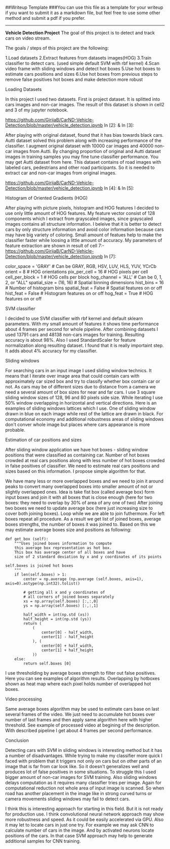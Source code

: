 ##Writeup Template
###You can use this file as a template for your writeup if you want to submit it as a markdown file, but feel free to use some other method and submit a pdf if you prefer.

---

**Vehicle Detection Project**
The goal of this project is to detect and track cars on video stream.

The goals / steps of this project are the following:

  1.Load datasets
  2.Extract features from datasets images(HOG)
  3.Train classifier to detect cars. (used simple default SVM with rbf kernel)
  4.Scan video frame with sliding windows and detect hot boxes
  5.Use hot boxes to estimate cars positions and sizes
  6.Use hot boxes from previous steps to remove false positives hot boxes and make detection more robust

Loading Datasets

In this project I used two datasets. First is project dataset. It is splitted into cars images and non-car images. The result of this dataset is shown in cell2 and 3 of my jupyter notebook.

https://github.com/GirijaB/CarND-Vehicle-Detection/blob/master/vehicle_detection.ipynb  In [2]: & In [3]:

After playing with original dataset, found that it has bias towards black cars. Autti dataset solved this problem along with increasing performance of the classifier. I augment original dataset with 10000 car images and 40000 non-car images from Autti. By changing proportion of original and Autti dataset images in training samples you may fine tune classifier performance. You may get Autti dataset from here. This dataset contains of road images with labeled cars, pedestrians and other road participants. So it is needed to extract car and non-car images from original images.

https://github.com/GirijaB/CarND-Vehicle-Detection/blob/master/vehicle_detection.ipynb  In [4]: & In [5]:


Histogram of Oriented Gradients (HOG)

After playing with picture pixels, histogram and HOG features I decided to use only little amount of HOG features. My feature vector consist of 128 components which I extract from grayscaled images, since grayscaled images contains all structure information. I beleive that it is better to detect cars by only structure information and avoid color information because cars may have big variety of coloring. Small amount of featues help to make the classifier faster while loosing a little amount of accuracy.
My parameters of feature extraction are shown in result of cell 7:-
https://github.com/GirijaB/CarND-Vehicle-Detection/blob/master/vehicle_detection.ipynb  In [7]: 

color_space = 'GRAY' # Can be GRAY, RGB, HSV, LUV, HLS, YUV, YCrCb
orient = 8  # HOG orientations
pix_per_cell = 16 # HOG pixels per cell
cell_per_block = 1 # HOG cells per block
hog_channel = 'ALL' # Can be 0, 1, 2, or "ALL"
spatial_size = (16, 16) # Spatial binning dimensions
hist_bins = 16    # Number of histogram bins
spatial_feat = False # Spatial features on or off
hist_feat = False # Histogram features on or off
hog_feat = True # HOG features on or off

SVM classifier

I decided to use SVM classifier with rbf kernel and default sklearn parameters. With my small amount of features it shows time performance about 4 frames per second for whole pipeline. After combining datasets I used 13791 cars and 48138 non-cars images for training. Resulting accuracy is about 98%. Also I used StandardScaler for feature normalization along resulting dataset. I found that it is really importaint step. It adds about 4% accuracy for my classifier.

Sliding windows

For searching cars in an input image I used sliding window technics. It means that I iterate over image area that could contain cars with approximately car sized box and try to classify whether box contain car or not. As cars may be of different sizes due to distance from a camera we need a several amount of box sizes for near and far cars. I use 3 square sliding window sizes of 128, 96 and 80 pixels side size. While iterating I use 50% window overlapping in horizontal and vertical directions. Here is an examples of sliding windows lattices which I use. One of sliding window drawn in blue on each image while rest of the lattice are drawn in black. For computational economy and additional robustness areas of sliding windows don't conver whole image but places where cars appearance is more probable.



Estimation of car positions and sizes

After sliding window application we have hot boxes - sliding window positions that were classified as containing car. Number of hot boxes crowded at real cars positions along with less number of hot boxes crowded in false positives of classifier. We need to estimate real cars positions and sizes based on this information. I propose simple algorithm for that.

We have many less or more overlapped boxes and we need to join it around peaks to convert many overlapped boxes into smaller amount of not or slightly overlapped ones. Idea is take fist box (called average box) form input boxes and join it with all boxes that is close enough (here for two boxes: they need to overlap by 30% of area of any one of two) After joining two boxes we need to update average box (here just increasing size to cover both joining boxes). Loop while we are able to join futhermore. For left boxes repeat all procedure. As a result we get list of joined boxes, average boxes strengths, the number of boxes it was joined to. Based on this we may estimate average boxes size and positions as following:

    def get_box (self):
        """Uses joined boxes information to compute
        this average box representation as hot box.
        This box has average center of all boxes and have
        size of 2 standard deviation by x and y coordinates of its points

	self.boxes is joined hot boxes
        """
        if len(self.boxes) > 1:
            center = np.average (np.average (self.boxes, axis=1), axis=0).astype(np.int32).tolist()

            # getting all x and y coordinates of
            # all corners of joined boxes separately
            xs = np.array(self.boxes) [:,:,0]
            ys = np.array(self.boxes) [:,:,1]

            half_width = int(np.std (xs))
            half_height = int(np.std (ys))
            return (
                (
                    center[0] - half_width,
                    center[1] - half_height
                ), (
                    center[0] + half_width,
                    center[1] + half_height
                ))
        else:
            return self.boxes [0]
I use thresholding by average boxes strength to filter out false positives. Here you can see examples of algorithm results. Overlapping by hotboxes shown as heat map where each pixel holds number of overlapped hot boxes.


Video processing

Same average boxes algorithm may be used to estimate cars base on last several frames of the video. We just need to accumulate hot boxes over number of last frames and then apply same algorithm here with higher threshold. See example of processed video at begining of the description. With described pipeline I get about 4 frames per second performance.

Conclusion

Detecting cars with SVM in sliding windows is interesting method but it has a number of disadvantages. While trying to make my classifier more quick I faced with problem that it triggers not only on cars but on other parts of an image that is far from car look like. So it doesn't generalizes well and produces lot of false positives in some situations. To struggle this I used bigger amount of non-car images for SVM training. Also sliding windows delays computation as it requires many classifier tries per image. Again for computational reduction not whole area of input image is scanned. So when road has another placement in the image like in strong curved turns or camera movements sliding windows may fail to detect cars.

I think this is interesting approach for starting in this field. But it is not ready for production use. I think convolutional neural network approach may show more robustness and speed. As it could be easily accelerated via GPU. Also it may let to locate cars in just one try. For example we may ask CNN to calculate number of cars in the image. And by activated neurons locate positions of the cars. In that case SVM approach may help to generate additional samples for CNN training.

